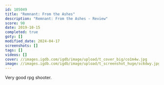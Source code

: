 ```yaml
---
id: 105049
title: "Remnant: From the Ashes"
description: "Remnant: From the Ashes - Review"
score: 90
date: 2019-10-15
completed: true
goty: []
modified_date: 2024-04-17
screenshots: []
tags: []
videos: []
cover: //images.igdb.com/igdb/image/upload/t_cover_big/co1m4w.jpg
image: //images.igdb.com/igdb/image/upload/t_screenshot_huge/sc6dwy.jpg
---
```

Very good rpg shooter.